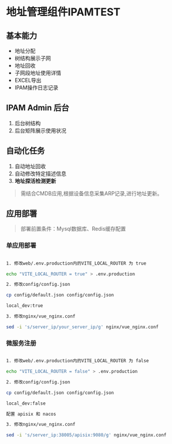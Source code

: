 # 地址管理组件IPAMTEST

## 基本能力

- 地址分配
- 树结构展示子网
- 地址回收
- 子网段地址使用详情
- EXCEL导出
- IPAM操作日志记录


## IPAM Admin 后台

 1. 后台树结构
 2. 后台矩阵展示使用状况


## 自动化任务

 1. 自动地址回收
 2. 自动修改特定描述信息
 3. **地址探活检测更新**
 > 需结合CMDB应用,根据设备信息采集ARP记录,进行地址更新。


## 应用部署

> 部署前置条件：Mysql数据库、Redis缓存配置
### 单应用部署
``` bash

1. 修改web/.env.production内的VITE_LOCAL_ROUTER 为 true

echo "VITE_LOCAL_ROUTER = true" > .env.production

2. 修改config/config.json

cp config/default.json config/config.json

local_dev:true

3. 修改nginx/vue_nginx.conf

sed -i 's/server_ip/your_server_ip/g' nginx/vue_nginx.conf


```

### 微服务注册

``` bash

1. 修改web/.env.production内的VITE_LOCAL_ROUTER 为 false

echo "VITE_LOCAL_ROUTER = false" > .env.production

2. 修改config/config.json

cp config/default.json config/config.json

local_dev:false

配置 apisix 和 nacos

3. 修改nginx/vue_nginx.conf

sed -i 's/server_ip:38005/apisix:9080/g' nginx/vue_nginx.conf


```



